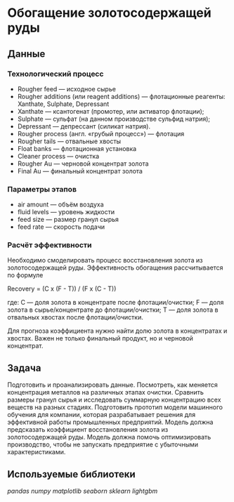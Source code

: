 # Обогащение золотосодержащей руды


## Данные

### Технологический процесс
- Rougher feed — исходное сырье
- Rougher additions (или reagent additions) — флотационные реагенты: Xanthate, Sulphate, Depressant
- Xanthate — ксантогенат (промотер, или активатор флотации);
- Sulphate — сульфат (на данном производстве сульфид натрия);
- Depressant — депрессант (силикат натрия).
- Rougher process (англ. «грубый процесс») — флотация
- Rougher tails — отвальные хвосты
- Float banks — флотационная установка
- Cleaner process — очистка
- Rougher Au — черновой концентрат золота
- Final Au — финальный концентрат золота
### Параметры этапов
- air amount — объём воздуха
- fluid levels — уровень жидкости
- feed size — размер гранул сырья
- feed rate — скорость подачи

### Расчёт эффективности
Необходимо смоделировать процесс восстановления золота из золотосодержащей руды.
Эффективность обогащения рассчитывается по формуле

Recovery = (C x (F - T)) / (F x (C - T))

где:
C — доля золота в концентрате после флотации/очистки;
F — доля золота в сырье/концентрате до флотации/очистки;
T — доля золота в отвальных хвостах после флотации/очистки.

Для прогноза коэффициента нужно найти долю золота в концентратах и хвостах. Важен не только финальный продукт, но и черновой концентрат.

## Задача

Подготовить и проанализировать данные. Посмотреть, как меняется концентрация металлов на различных этапах очистки. Сравнить размеры гранул сырья и исследовать суммарную концентрацию всех веществ на разных стадиях.
Подготовить прототип модели машинного обучения для компании, которая разрабатывает решения для эффективной работы промышленных предприятий.
Модель должна предсказать коэффициент восстановления золота из золотосодержащей руды. Модель должна помочь оптимизировать производство, чтобы не запускать предприятие с убыточными характеристиками.

## Используемые библиотеки
*pandas* *numpy* *matplotlib* *seaborn* *sklearn* *lightgbm*
